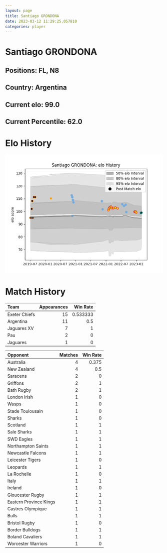 ```yaml
---  
layout: page  
title: Santiago GRONDONA  
date: 2023-03-12 11:29:25.057810  
categories: player  
---
```

# Santiago GRONDONA

## Positions: FL, N8

## Country: Argentina

## Current elo: 99.0

## Current Percentile: 62.0

# Elo History


![elo history](history_SantiagoGRONDONA.png)
# Match History


| Team          |   Appearances |   Win Rate |
|:--------------|--------------:|-----------:|
| Exeter Chiefs |            15 |   0.533333 |
| Argentina     |            11 |   0.5      |
| Jaguares XV   |             7 |   1        |
| Pau           |             2 |   0        |
| Jaguares      |             1 |   0        |

| Opponent               |   Matches |   Win Rate |
|:-----------------------|----------:|-----------:|
| Australia              |         4 |      0.375 |
| New Zealand            |         4 |      0.5   |
| Saracens               |         2 |      0     |
| Griffons               |         2 |      1     |
| Bath Rugby             |         2 |      1     |
| London Irish           |         1 |      0     |
| Wasps                  |         1 |      0     |
| Stade Toulousain       |         1 |      0     |
| Sharks                 |         1 |      0     |
| Scotland               |         1 |      1     |
| Sale Sharks            |         1 |      1     |
| SWD Eagles             |         1 |      1     |
| Northampton Saints     |         1 |      1     |
| Newcastle Falcons      |         1 |      1     |
| Leicester Tigers       |         1 |      0     |
| Leopards               |         1 |      1     |
| La Rochelle            |         1 |      0     |
| Italy                  |         1 |      1     |
| Ireland                |         1 |      0     |
| Gloucester Rugby       |         1 |      1     |
| Eastern Province Kings |         1 |      1     |
| Castres Olympique      |         1 |      1     |
| Bulls                  |         1 |      1     |
| Bristol Rugby          |         1 |      0     |
| Border Bulldogs        |         1 |      1     |
| Boland Cavaliers       |         1 |      1     |
| Worcester Warriors     |         1 |      0     |